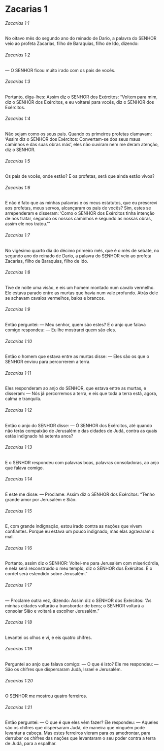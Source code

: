 # Zacarias 1

###### Zacarias 1:1

No oitavo mês do segundo ano do reinado de Dario, a palavra do SENHOR veio ao profeta Zacarias, filho de Baraquias, filho de Ido, dizendo:

###### Zacarias 1:2

— O SENHOR ficou muito irado com os pais de vocês.

###### Zacarias 1:3

Portanto, diga-lhes: Assim diz o SENHOR dos Exércitos: “Voltem para mim, diz o SENHOR dos Exércitos, e eu voltarei para vocês, diz o SENHOR dos Exércitos.

###### Zacarias 1:4

Não sejam como os seus pais. Quando os primeiros profetas clamavam: ‘Assim diz o SENHOR dos Exércitos: Convertam-se dos seus maus caminhos e das suas obras más’, eles não ouviram nem me deram atenção, diz o SENHOR.

###### Zacarias 1:5

Os pais de vocês, onde estão? E os profetas, será que ainda estão vivos?

###### Zacarias 1:6

E não é fato que as minhas palavras e os meus estatutos, que eu prescrevi aos profetas, meus servos, alcançaram os pais de vocês? Sim, estes se arrependeram e disseram: ‘Como o SENHOR dos Exércitos tinha intenção de nos tratar, segundo os nossos caminhos e segundo as nossas obras, assim ele nos tratou.’”

###### Zacarias 1:7

No vigésimo quarto dia do décimo primeiro mês, que é o mês de sebate, no segundo ano do reinado de Dario, a palavra do SENHOR veio ao profeta Zacarias, filho de Baraquias, filho de Ido.

###### Zacarias 1:8

Tive de noite uma visão, e eis um homem montado num cavalo vermelho. Ele estava parado entre as murtas que havia num vale profundo. Atrás dele se achavam cavalos vermelhos, baios e brancos.

###### Zacarias 1:9

Então perguntei: — Meu senhor, quem são estes? E o anjo que falava comigo respondeu: — Eu lhe mostrarei quem são eles.

###### Zacarias 1:10

Então o homem que estava entre as murtas disse: — Eles são os que o SENHOR enviou para percorrerem a terra.

###### Zacarias 1:11

Eles responderam ao anjo do SENHOR, que estava entre as murtas, e disseram: — Nós já percorremos a terra, e eis que toda a terra está, agora, calma e tranquila.

###### Zacarias 1:12

Então o anjo do SENHOR disse: — Ó SENHOR dos Exércitos, até quando não terás compaixão de Jerusalém e das cidades de Judá, contra as quais estás indignado há setenta anos?

###### Zacarias 1:13

E o SENHOR respondeu com palavras boas, palavras consoladoras, ao anjo que falava comigo.

###### Zacarias 1:14

E este me disse: — Proclame: Assim diz o SENHOR dos Exércitos: “Tenho grande amor por Jerusalém e Sião.

###### Zacarias 1:15

E, com grande indignação, estou irado contra as nações que vivem confiantes. Porque eu estava um pouco indignado, mas elas agravaram o mal.

###### Zacarias 1:16

Portanto, assim diz o SENHOR: Voltei-me para Jerusalém com misericórdia, e nela será reconstruído o meu templo, diz o SENHOR dos Exércitos. E o cordel será estendido sobre Jerusalém.”

###### Zacarias 1:17

— Proclame outra vez, dizendo: Assim diz o SENHOR dos Exércitos: “As minhas cidades voltarão a transbordar de bens; o SENHOR voltará a consolar Sião e voltará a escolher Jerusalém.”

###### Zacarias 1:18

Levantei os olhos e vi, e eis quatro chifres.

###### Zacarias 1:19

Perguntei ao anjo que falava comigo: — O que é isto? Ele me respondeu: — São os chifres que dispersaram Judá, Israel e Jerusalém.

###### Zacarias 1:20

O SENHOR me mostrou quatro ferreiros.

###### Zacarias 1:21

Então perguntei: — O que é que eles vêm fazer? Ele respondeu: — Aqueles são os chifres que dispersaram Judá, de maneira que ninguém pode levantar a cabeça. Mas estes ferreiros vieram para os amedrontar, para derrubar os chifres das nações que levantaram o seu poder contra a terra de Judá, para a espalhar.

